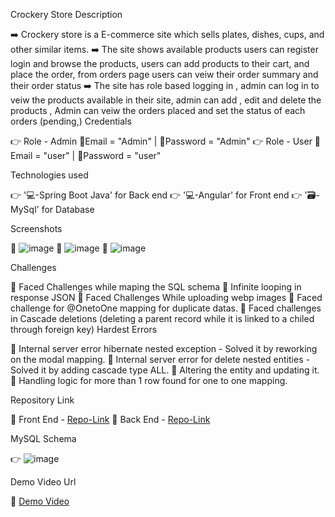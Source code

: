 Crockery Store
Description

➡️ Crockery store is a E-commerce site which sells plates, dishes, cups, and other similar items.
➡️ The site shows available products users can register login and browse the products, users can add products to their cart, and place the order, from orders page users can veiw their order summary and their order status
➡️ The site has role based logging in , admin can log in to veiw the products available in their site, admin can add , edit and delete the products , Admin can veiw the orders placed and set the status of each orders (pending,) 
Credentials

👉 Role - Admin
    📧Email = "Admin" | 🔐Password = "Admin"
👉 Role - User
    📧Email = "user" | 🔐Password = "user"

Technologies used

👉 '💻-Spring Boot Java' for Back end
👉 '💻-Angular' for Front end 
👉 '🗃️-MySql' for Database 

Screenshots

🔗 ![image](https://github.com/AddwinFernando/Crockery-Store-Angular/assets/145537565/e3ba08e1-851d-41b3-8654-b2cdfb1f6d62)
🔗 ![image](https://github.com/AddwinFernando/Crockery-Store-Angular/assets/145537565/c306045f-3ee8-46fe-a136-ff12e1219767)
🔗 ![image](https://github.com/AddwinFernando/Crockery-Store-Angular/assets/145537565/4bf3f105-3f39-4e7d-9a00-f0e9f5b7ee6e)

Challenges

🔴 Faced Challenges while maping the SQL schema
🔴 Infinite looping in response JSON
🔴 Faced Challenges While uploading webp images
🔴 Faced challenge for @OnetoOne mapping for duplicate datas.
🔴 Faced challenges in Cascade deletions (deleting a parent record while it is linked to a chiled through foreign key)
Hardest Errors

🚩 Internal server error hibernate nested exception - Solved it by reworking on the modal mapping.
🚩 Internal server error for delete nested entities - Solved it by adding cascade type ALL.
🚩 Altering the entity and updating it.
🚩 Handling logic for more than 1 row found for one to one mapping.

Repository Link

🔗 Front End - [Repo-Link](https://github.com/AddwinFernando/Crockery-Store-Angular)
🔗 Back End - [Repo-Link](https://github.com/AddwinFernando/Crockery-Store-Spring)

MySQL Schema

👉 ![image](https://github.com/AddwinFernando/Crockery-Store-Angular/assets/145537565/06a3c0ec-0213-4080-9659-5f3eeaf03891)

Demo Video Url

🔗 [Demo Video](https://drive.google.com/file/d/11mDkZNA_1IcbPhapAmAYC6E6AiNE_WE9/view?usp=sharing)
